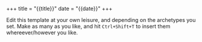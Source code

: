 +++
title = "{{title}}"
date = "{{date}}"
+++


Edit this template at your own leisure, and depending on the archetypes you set. Make as many as you like, and hit `Ctrl+Shift+T` to insert them whereever/however you like.

<!--more-->
